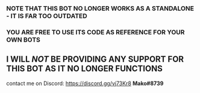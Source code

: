 

### NOTE THAT THIS BOT NO LONGER WORKS AS A STANDALONE - IT IS FAR TOO OUTDATED
### YOU ARE FREE TO USE ITS CODE AS REFERENCE FOR YOUR OWN BOTS
## I WILL *NOT* BE PROVIDING ANY SUPPORT FOR THIS BOT AS IT NO LONGER FUNCTIONS

contact me on Discord: https://discord.gg/vj73Kr8 **Mako#8739**
